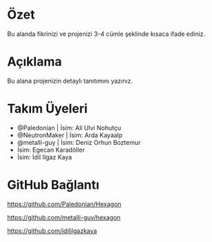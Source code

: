 # Özet

Bu alanda fikrinizi ve projenizi 3-4 cümle şeklinde kısaca ifade ediniz.

# Açıklama

Bu alana projenizin detaylı tanıtımını yazınız.

# Takım Üyeleri
 - @Paledonian | İsim: Ali Ulvi Nohutçu
 - @NeutronMaker | İsim: Arda Kayaalp
 - @metalli-guy | İsim: Deniz Orhun Boztemur
 - İsim: Egecan Karadöller
 - İsim: İdil Ilgaz Kaya
 
# GitHub Bağlantı

https://github.com/Paledonian/Hexagon

https://github.com/metalli-guy/hexagon

https://github.com/idililgazkaya
